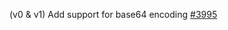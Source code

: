 (v0 & v1) Add support for base64 encoding [#3995](https://github.com/department-of-veterans-affairs/vets-api/pull/3395)

